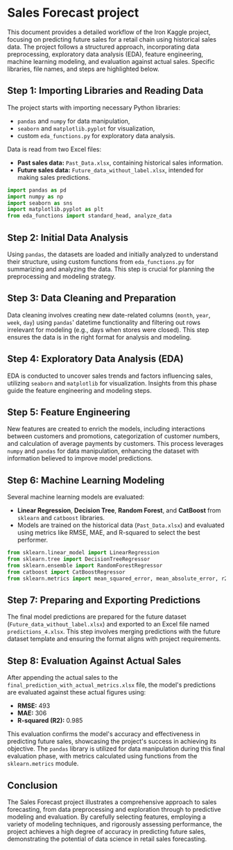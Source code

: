 # Sales Forecast project

This document provides a detailed workflow of the Iron Kaggle project, focusing on predicting future sales for a retail chain using historical sales data. The project follows a structured approach, incorporating data preprocessing, exploratory data analysis (EDA), feature engineering, machine learning modeling, and evaluation against actual sales. Specific libraries, file names, and steps are highlighted below.

## Step 1: Importing Libraries and Reading Data

The project starts with importing necessary Python libraries:

- `pandas` and `numpy` for data manipulation,
- `seaborn` and `matplotlib.pyplot` for visualization,
- custom `eda_functions.py` for exploratory data analysis.

Data is read from two Excel files:

- **Past sales data:** `Past_Data.xlsx`, containing historical sales information.
- **Future sales data:** `Future_data_without_label.xlsx`, intended for making sales predictions.

```python
import pandas as pd
import numpy as np
import seaborn as sns
import matplotlib.pyplot as plt
from eda_functions import standard_head, analyze_data
```

## Step 2: Initial Data Analysis

Using `pandas`, the datasets are loaded and initially analyzed to understand their structure, using custom functions from `eda_functions.py` for summarizing and analyzing the data. This step is crucial for planning the preprocessing and modeling strategy.

## Step 3: Data Cleaning and Preparation

Data cleaning involves creating new date-related columns (`month`, `year`, `week`, `day`) using `pandas`' datetime functionality and filtering out rows irrelevant for modeling (e.g., days when stores were closed). This step ensures the data is in the right format for analysis and modeling.

## Step 4: Exploratory Data Analysis (EDA)

EDA is conducted to uncover sales trends and factors influencing sales, utilizing `seaborn` and `matplotlib` for visualization. Insights from this phase guide the feature engineering and modeling steps.

## Step 5: Feature Engineering

New features are created to enrich the models, including interactions between customers and promotions, categorization of customer numbers, and calculation of average payments by customers. This process leverages `numpy` and `pandas` for data manipulation, enhancing the dataset with information believed to improve model predictions.

## Step 6: Machine Learning Modeling

Several machine learning models are evaluated:

- **Linear Regression**, **Decision Tree**, **Random Forest**, and **CatBoost** from `sklearn` and `catboost` libraries.
- Models are trained on the historical data (`Past_Data.xlsx`) and evaluated using metrics like RMSE, MAE, and R-squared to select the best performer.

```python
from sklearn.linear_model import LinearRegression
from sklearn.tree import DecisionTreeRegressor
from sklearn.ensemble import RandomForestRegressor
from catboost import CatBoostRegressor
from sklearn.metrics import mean_squared_error, mean_absolute_error, r2_score
```

## Step 7: Preparing and Exporting Predictions

The final model predictions are prepared for the future dataset (`Future_data_without_label.xlsx`) and exported to an Excel file named `predictions_4.xlsx`. This step involves merging predictions with the future dataset template and ensuring the format aligns with project requirements.

## Step 8: Evaluation Against Actual Sales

After appending the actual sales to the `final_prediction_with_actual_metrics.xlsx` file, the model's predictions are evaluated against these actual figures using:

- **RMSE:** 493
- **MAE:** 306
- **R-squared (R2):** 0.985

This evaluation confirms the model's accuracy and effectiveness in predicting future sales, showcasing the project's success in achieving its objective. The `pandas` library is utilized for data manipulation during this final evaluation phase, with metrics calculated using functions from the `sklearn.metrics` module.

## Conclusion

The Sales Forecast project illustrates a comprehensive approach to sales forecasting, from data preprocessing and exploration through to predictive modeling and evaluation. By carefully selecting features, employing a variety of modeling techniques, and rigorously assessing performance, the project achieves a high degree of accuracy in predicting future sales, demonstrating the potential of data science in retail sales forecasting.

